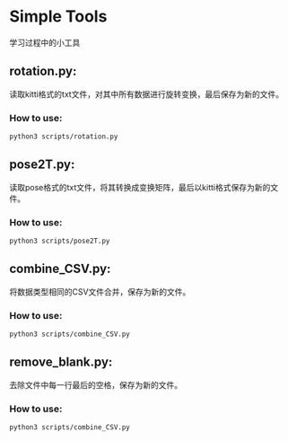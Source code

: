 # Simple Tools
学习过程中的小工具

## rotation.py:
读取kitti格式的txt文件，对其中所有数据进行旋转变换，最后保存为新的文件。
### How to use:
```bash
python3 scripts/rotation.py
```
## pose2T.py:
读取pose格式的txt文件，将其转换成变换矩阵，最后以kitti格式保存为新的文件。
### How to use:
```bash
python3 scripts/pose2T.py
```

## combine_CSV.py:
将数据类型相同的CSV文件合并，保存为新的文件。
### How to use:
```bash
python3 scripts/combine_CSV.py
```

## remove_blank.py:
去除文件中每一行最后的空格，保存为新的文件。
### How to use:
```bash
python3 scripts/combine_CSV.py
```